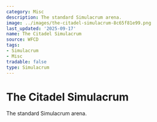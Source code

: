 ```yaml
---
category: Misc
description: The standard Simulacrum arena.
image: ../images/the-citadel-simulacrum-8c65f81e99.png
last_updated: '2025-09-17'
name: The Citadel Simulacrum
source: WFCD
tags:
- Simulacrum
- Misc
tradable: false
type: Simulacrum
---
```


# The Citadel Simulacrum

The standard Simulacrum arena.

